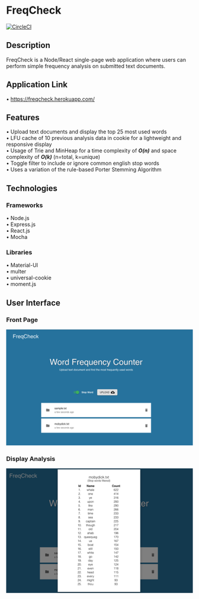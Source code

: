 # FreqCheck
[![CircleCI](https://circleci.com/gh/mike-le/FreqCheck.svg?style=shield)](https://circleci.com/gh/mike-le/FreqCheck)

## Description
FreqCheck is a Node/React single-page web application where users can perform simple frequency analysis on submitted text documents.

## Application Link
• https://freqcheck.herokuapp.com/  

## Features  
• Upload text documents and display the top 25 most used words  
• LFU cache of 10 previous analysis data in cookie for a lightweight and responsive display  
• Usage of Trie and MinHeap for a time complexity of _**O(n)**_ and space complexity of _**O(k)**_ (n=total, k=unique)  
• Toggle filter to include or ignore common english stop words  
• Uses a variation of the rule-based Porter Stemming Algorithm

## Technologies  

### Frameworks
• Node.js  
• Express.js  
• React.js  
• Mocha   

### Libraries
• Material-UI  
• multer  
• universal-cookie    
• moment.js


## User Interface

### Front Page
![Front Page](assets/images/homepage.PNG)

### Display Analysis
![Display Analysis](assets/images/display.PNG)

